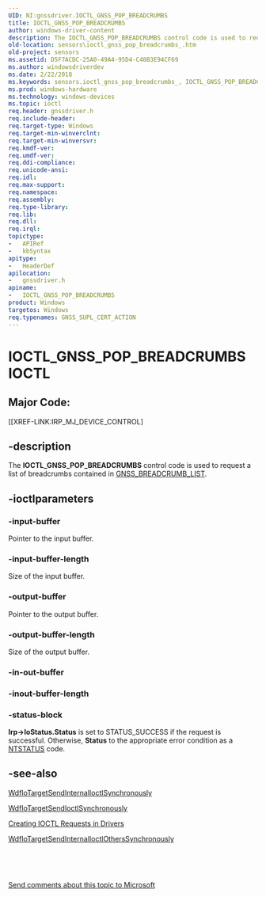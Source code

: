 ```yaml
---
UID: NI:gnssdriver.IOCTL_GNSS_POP_BREADCRUMBS
title: IOCTL_GNSS_POP_BREADCRUMBS
author: windows-driver-content
description: The IOCTL_GNSS_POP_BREADCRUMBS control code is used to request a list of breadcrumbs contained in GNSS_BREADCRUMB_LIST.
old-location: sensors\ioctl_gnss_pop_breadcrumbs_.htm
old-project: sensors
ms.assetid: D5F7ACDC-25A0-49A4-95D4-C48B3E94CF69
ms.author: windowsdriverdev
ms.date: 2/22/2018
ms.keywords: sensors.ioctl_gnss_pop_breadcrumbs_, IOCTL_GNSS_POP_BREADCRUMBS control code [Sensor Devices], IOCTL_GNSS_POP_BREADCRUMBS, gnssdriver/IOCTL_GNSS_POP_BREADCRUMBS
ms.prod: windows-hardware
ms.technology: windows-devices
ms.topic: ioctl
req.header: gnssdriver.h
req.include-header: 
req.target-type: Windows
req.target-min-winverclnt: 
req.target-min-winversvr: 
req.kmdf-ver: 
req.umdf-ver: 
req.ddi-compliance: 
req.unicode-ansi: 
req.idl: 
req.max-support: 
req.namespace: 
req.assembly: 
req.type-library: 
req.lib: 
req.dll: 
req.irql: 
topictype:
-	APIRef
-	kbSyntax
apitype:
-	HeaderDef
apilocation:
-	gnssdriver.h
apiname:
-	IOCTL_GNSS_POP_BREADCRUMBS
product: Windows
targetos: Windows
req.typenames: GNSS_SUPL_CERT_ACTION
---
```


# IOCTL_GNSS_POP_BREADCRUMBS IOCTL


##  Major Code: 


[[XREF-LINK:IRP_MJ_DEVICE_CONTROL]

## -description


The <b>IOCTL_GNSS_POP_BREADCRUMBS</b> control code is used to request a list of breadcrumbs contained in <a href="..\gnssdriver\ns-gnssdriver-gnss_breadcrumb_list.md">GNSS_BREADCRUMB_LIST</a>.


## -ioctlparameters




### -input-buffer

Pointer to the input buffer.




### -input-buffer-length

Size of the input buffer.


### -output-buffer

Pointer to the output buffer.




### -output-buffer-length

Size of the output buffer.




### -in-out-buffer



<text></text>




### -inout-buffer-length



<text></text>




### -status-block

<b>Irp-&gt;IoStatus.Status</b> is set to STATUS_SUCCESS if the request is successful. Otherwise, <b>Status</b> to the appropriate error condition as a <a href="https://msdn.microsoft.com/7792201b-63bb-4db5-803d-2af02893d505">NTSTATUS</a> code. 


## -see-also

<a href="..\wdfiotarget\nf-wdfiotarget-wdfiotargetsendinternalioctlsynchronously.md">WdfIoTargetSendInternalIoctlSynchronously</a>



<a href="..\wdfiotarget\nf-wdfiotarget-wdfiotargetsendioctlsynchronously.md">WdfIoTargetSendIoctlSynchronously</a>



<a href="https://msdn.microsoft.com/library/windows/hardware/ff542894">Creating IOCTL Requests in Drivers</a>



<a href="..\wdfiotarget\nf-wdfiotarget-wdfiotargetsendinternalioctlotherssynchronously.md">WdfIoTargetSendInternalIoctlOthersSynchronously</a>



 

 

<a href="mailto:wsddocfb@microsoft.com?subject=Documentation%20feedback [sensors\sensors]:%20IOCTL_GNSS_POP_BREADCRUMBS control code%20 RELEASE:%20(2/22/2018)&amp;body=%0A%0APRIVACY STATEMENT%0A%0AWe use your feedback to improve the documentation. We don't use your email address for any other purpose, and we'll remove your email address from our system after the issue that you're reporting is fixed. While we're working to fix this issue, we might send you an email message to ask for more info. Later, we might also send you an email message to let you know that we've addressed your feedback.%0A%0AFor more info about Microsoft's privacy policy, see http://privacy.microsoft.com/en-us/default.aspx." title="Send comments about this topic to Microsoft">Send comments about this topic to Microsoft</a>

